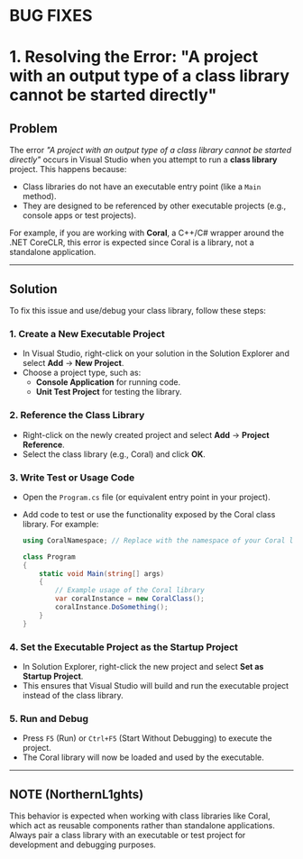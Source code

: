 # BUG FIXES

# 1. Resolving the Error: "A project with an output type of a class library cannot be started directly"

## Problem
The error *"A project with an output type of a class library cannot be started directly"* occurs in Visual Studio when you attempt to run a **class library** project. This happens because:
- Class libraries do not have an executable entry point (like a `Main` method).
- They are designed to be referenced by other executable projects (e.g., console apps or test projects).

For example, if you are working with **Coral**, a C++/C# wrapper around the .NET CoreCLR, this error is expected since Coral is a library, not a standalone application.

---

## Solution
To fix this issue and use/debug your class library, follow these steps:

### 1. **Create a New Executable Project**
   - In Visual Studio, right-click on your solution in the Solution Explorer and select **Add** → **New Project**.
   - Choose a project type, such as:
     - **Console Application** for running code.
     - **Unit Test Project** for testing the library.

### 2. **Reference the Class Library**
   - Right-click on the newly created project and select **Add** → **Project Reference**.
   - Select the class library (e.g., Coral) and click **OK**.

### 3. **Write Test or Usage Code**
   - Open the `Program.cs` file (or equivalent entry point in your project).
   - Add code to test or use the functionality exposed by the Coral class library. For example:

     ```csharp
     using CoralNamespace; // Replace with the namespace of your Coral library

     class Program
     {
         static void Main(string[] args)
         {
             // Example usage of the Coral library
             var coralInstance = new CoralClass();
             coralInstance.DoSomething();
         }
     }
     ```

### 4. **Set the Executable Project as the Startup Project**
   - In Solution Explorer, right-click the new project and select **Set as Startup Project**.
   - This ensures that Visual Studio will build and run the executable project instead of the class library.

### 5. **Run and Debug**
   - Press `F5` (Run) or `Ctrl+F5` (Start Without Debugging) to execute the project.
   - The Coral library will now be loaded and used by the executable.

---

## NOTE (NorthernL1ghts)
This behavior is expected when working with class libraries like Coral, which act as reusable components rather than standalone applications. Always pair a class library with an executable or test project for development and debugging purposes.
